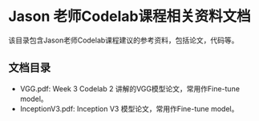 # Jason 老师Codelab课程相关资料文档

该目录包含Jason老师Codelab课程建议的参考资料，包括论文，代码等。

## 文档目录

 - VGG.pdf: Week 3 Codelab 2 讲解的VGG模型论文，常用作Fine-tune model。
 - InceptionV3.pdf: Inception V3 模型论文，常用作Fine-tune model。

